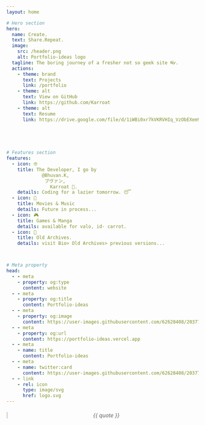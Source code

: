 ```yaml
---
layout: home

# Hero section
hero:
  name: Create.
  text: Share.Repeat.
  image:
    src: /header.png
    alt: Portfolio-ideas logo
  tagline: The boring journey of a fresher not so geek site 👓.
  actions:
    - theme: brand
      text: Projects
      link: /portfolio
    - theme: alt
      text: View on GitHub
      link: https://github.com/Karroat
    - theme: alt
      text: Resume
      link: https://drive.google.com/file/d/1iWBi0xr7kVKRVHIq_VzObEXem9PCLxU-/view?usp=sharing
    
    



# Features section
features:
  - icon: 🤓
    title: The Developer, I go by  
             @Bhuvan.K,   
              ブヴァン,   
                Karroat 🥕.
    details: Coding for a lazier tomorrow. 😴
  - icon: 🎫
    title: Movies & Music
    details: Future in process...
  - icon: 🎮
    title: Games & Manga
    details: available for valo, id- carrot.
  - icon: 💾
    title: Old Archives.
    details: visit Bio> Old Archives> previous versions...



# Meta property
head:
  - - meta
    - property: og:type
      content: website
  - - meta
    - property: og:title
      content: Portfolio-ideas
  - - meta
    - property: og:image
      content: https://user-images.githubusercontent.com/62628408/203779311-949cf214-92a7-4900-b997-55595fd12316.png
  - - meta
    - property: og:url
      content: https://portfolio-ideas.vercel.app
  - - meta
    - name: title
      content: Portfolio-ideas
  - - meta
    - name: twitter:card
      content: https://user-images.githubusercontent.com/62628408/203779311-949cf214-92a7-4900-b997-55595fd12316.png
  - - link
    - rel: icon
      type: image/svg
      href: logo.svg
---
```



<script setup>
import { ref } from 'vue'

const quote = '📜 The average piece of junk is probably more meaningful than the criticism designating it as such.  ~ Ratatouille'
</script>

<style scoped>
blockquote {
  text-align: center;
  font-style: italic;
  border-left: 4px solid #ddd;
  padding-left: 16px;
  margin: 20px 0;
}
</style>

> {{ quote }}
<!--
```
hello
```
### <Badge type="info">custom element</Badge>
-->
